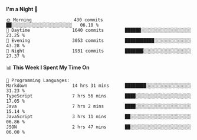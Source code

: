 <!--START_SECTION:waka-->
**I'm a Night 🦉** 

```text
🌞 Morning                430 commits         ██░░░░░░░░░░░░░░░░░░░░░░░   06.10 % 
🌆 Daytime                1640 commits        ██████░░░░░░░░░░░░░░░░░░░   23.25 % 
🌃 Evening                3053 commits        ███████████░░░░░░░░░░░░░░   43.28 % 
🌙 Night                  1931 commits        ███████░░░░░░░░░░░░░░░░░░   27.37 % 
```


📊 **This Week I Spent My Time On** 

```text
💬 Programming Languages: 
Markdown                 14 hrs 31 mins      ████████░░░░░░░░░░░░░░░░░   31.23 % 
TypeScript               7 hrs 56 mins       ████░░░░░░░░░░░░░░░░░░░░░   17.05 % 
Java                     7 hrs 2 mins        ████░░░░░░░░░░░░░░░░░░░░░   15.14 % 
JavaScript               3 hrs 11 mins       ██░░░░░░░░░░░░░░░░░░░░░░░   06.86 % 
JSON                     2 hrs 47 mins       ██░░░░░░░░░░░░░░░░░░░░░░░   06.00 % 
```


<!--END_SECTION:waka-->
